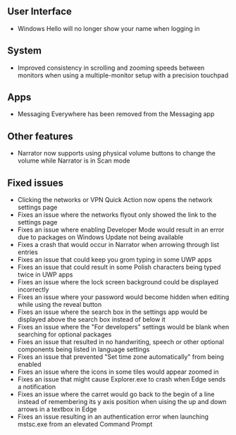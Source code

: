 ## User Interface
- Windows Hello will no longer show your name when logging in

## System
- Improved consistency in scrolling and zooming speeds between monitors when using a multiple-monitor setup with a precision touchpad

## Apps
- Messaging Everywhere has been removed from the Messaging app

## Other features
- Narrator now supports using physical volume buttons to change the volume while Narrator is in Scan mode

## Fixed issues
- Clicking the networks or VPN Quick Action now opens the network settings page
- Fixes an issue where the networks flyout only showed the link to the settings page
- Fixes an issue where enabling Developer Mode would result in an error due to packages on Windows Update not being available
- Fixes a crash that would occur in Narrator when arrowing through list entries
- Fixes an issue that could keep you grom typing in some UWP apps
- Fixes an issue that could result in some Polish characters being typed twice in UWP apps
- Fixes an issue where the lock screen background could be displayed incorrectly
- Fixes an issue where your password would become hidden when editing while using the reveal button
- Fixes an issue where the search box in the settings app would be displayed above the search box instead of below it
- Fixes an issue where the "For developers" settings would be blank when searching for optional packages
- Fixes an issue that resulted in no handwriting, speech or other optional components being listed in language settings
- Fixes an issue that prevented "Set time zone automatically" from being enabled
- Fixes an issue where the icons in some tiles would appear zoomed in
- Fixes an issue that might cause Explorer.exe to crash when Edge sends a notification
- Fixes an issue where the carret would go back to the begin of a line instead of remembering its y axis position when uising the up and down arrows in a textbox in Edge
- Fixes an issue resulting in an authentication error when launching mstsc.exe from an elevated Command Prompt
